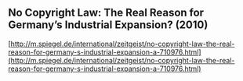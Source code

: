 ## No Copyright Law: The Real Reason for Germany’s Industrial Expansion? (2010)
  
  [http://m.spiegel.de/international/zeitgeist/no-copyright-law-the-real-reason-for-germany-s-industrial-expansion-a-710976.html](http://m.spiegel.de/international/zeitgeist/no-copyright-law-the-real-reason-for-germany-s-industrial-expansion-a-710976.html)